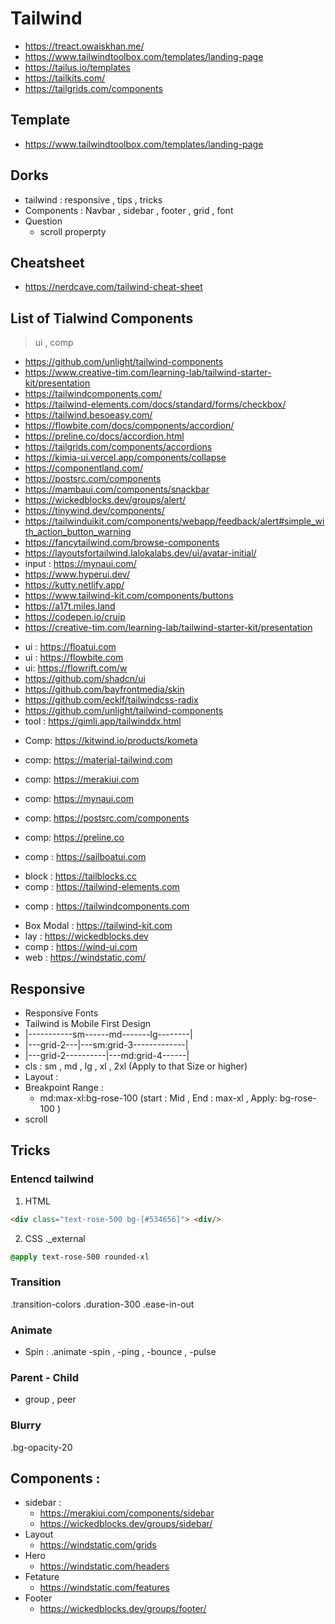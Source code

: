 # Tailwind

- https://treact.owaiskhan.me/
- https://www.tailwindtoolbox.com/templates/landing-page
- https://tailus.io/templates
- https://tailkits.com/
- https://tailgrids.com/components

## Template
- https://www.tailwindtoolbox.com/templates/landing-page

## Dorks
- tailwind : responsive , tips , tricks 
- Components : Navbar , sidebar , footer , grid , font
- Question
    - scroll properpty

## Cheatsheet
- https://nerdcave.com/tailwind-cheat-sheet

## List of Tialwind Components
> ui , comp


- https://github.com/unlight/tailwind-components
- https://www.creative-tim.com/learning-lab/tailwind-starter-kit/presentation
- https://tailwindcomponents.com/
- https://tailwind-elements.com/docs/standard/forms/checkbox/
- https://tailwind.besoeasy.com/
- https://flowbite.com/docs/components/accordion/
- https://preline.co/docs/accordion.html
- https://tailgrids.com/components/accordions
- https://kimia-ui.vercel.app/components/collapse
- https://componentland.com/
- https://postsrc.com/components
- https://mambaui.com/components/snackbar
- https://wickedblocks.dev/groups/alert/
- https://tinywind.dev/components/
- https://tailwinduikit.com/components/webapp/feedback/alert#simple_with_action_button_warning
- https://fancytailwind.com/browse-components
- https://layoutsfortailwind.lalokalabs.dev/ui/avatar-initial/
- input : https://mynaui.com/
- https://www.hyperui.dev/
- https://kutty.netlify.app/
- https://www.tailwind-kit.com/components/buttons
- https://a17t.miles.land
- https://codepen.io/cruip
- https://creative-tim.com/learning-lab/tailwind-starter-kit/presentation
<!-- - https://daisyui.com -->
- ui : https://floatui.com
- ui : https://flowbite.com
- ui: https://flowrift.com/w
- https://github.com/shadcn/ui
- https://github.com/bayfrontmedia/skin
- https://github.com/ecklf/tailwindcss-radix
- https://github.com/unlight/tailwind-components
- tool : https://gimli.app/tailwinddx.html
<!-- - https://headlessui.com -->
- Comp: https://kitwind.io/products/kometa
- comp: https://material-tailwind.com
- comp: https://merakiui.com
- comp: https://mynaui.com

- comp: https://postsrc.com/components
- comp: https://preline.co
<!-- - https://radix-ui.com -->
- comp : https://sailboatui.com
<!-- - https://shuffle.dev -->
<!-- - https://skeleton.dev -->
- block : https://tailblocks.cc
- comp : https://tailwind-elements.com
<!-- - https://tailwindawesome.com -->
- comp : https://tailwindcomponents.com
<!-- - https://tailwinduikit.com -->
- Box Modal : https://tailwind-kit.com
- lay : https://wickedblocks.dev
- comp : https://wind-ui.com
- web : https://windstatic.com/


## Responsive
- Responsive Fonts
- Tailwind is Mobile First Design
- |-----------sm------md-------lg--------|
- |---grid-2---|---sm:grid-3-------------|
- |---grid-2----------|---md:grid-4------|
- cls : sm , md , lg , xl , 2xl  (Apply to that Size or higher)
- Layout : 
- Breakpoint Range : 
    - md:max-xl:bg-rose-100 (start : Mid , End : max-xl , Apply: bg-rose-100 )
- scroll


## Tricks 
### Entencd tailwind 

1. HTML 
```html 
<div class="text-rose-500 bg-[#534656]"> <div/>
```
2. CSS 
._external
```css 
@apply text-rose-500 rounded-xl
```
### Transition
.transition-colors .duration-300 .ease-in-out
### Animate
- Spin : .animate -spin , -ping , -bounce , -pulse
### Parent - Child
- group , peer 

### Blurry

.bg-opacity-20


## Components :
- sidebar : 
    + https://merakiui.com/components/sidebar
    + https://wickedblocks.dev/groups/sidebar/
- Layout
    + https://windstatic.com/grids
- Hero
    + https://windstatic.com/headers
- Fetature
    + https://windstatic.com/features
- Footer
    + https://wickedblocks.dev/groups/footer/